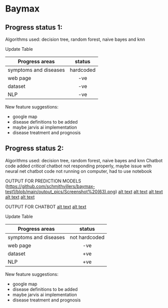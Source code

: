 # Baymax
## Progress status 1: 
 Algorithms used: decision tree, random forest, naive bayes and knn 

 Update Table
 
 | Progress areas |  status  |
 |----------|:--------------:|
 | symptoms and diseases|hardcoded| 
 | web page |    -ve |  
 | dataset | -ve |
 | NLP | -ve |

New feature suggestions:
- google map 
- disease definitions to be added
- maybe jarvis ai implementation
- disease treatment and prognosis


## Progress status 2: 
 Algorithms used: decision tree, random forest, naive bayes and knn 
 Chatbot code added
 *critical* chatbot not responding properly, maybe issue with neural net
 chatbot code not running on computer, had to use notebook

 OUTPUT FOR PREDICTION MODELS
 (https://github.com/schmithvillers/baymax-test1/blob/main/output_pics/Screenshot%20(63).png)
 [alt text](https://github.com/schmithvillers/baymax-test1/blob/main/output_pics/Screenshot%20(64).png)
 [alt text](https://github.com/schmithvillers/baymax-test1/blob/main/output_pics/Screenshot%20(65).png)
 [alt text](https://github.com/schmithvillers/baymax-test1/blob/main/output_pics/Screenshot%20(66).png)
 [alt text](https://github.com/schmithvillers/baymax-test1/blob/main/output_pics/Screenshot%20(67).png)
 [alt text](https://github.com/schmithvillers/baymax-test1/blob/main/output_pics/Screenshot%20(68).png)
 
 
 OUTPUT FOR CHATBOT 
 [alt text](https://github.com/schmithvillers/baymax-test1/blob/main/output_pics/Screenshot%20(61).png)
 [alt text](https://github.com/schmithvillers/baymax-test1/blob/main/output_pics/Screenshot%20(62).png)
 
 
 Update Table
 
 | Progress areas |  status  |
 |----------|:--------------:|
 | symptoms and diseases|not hardcoded| 
 | web page |    -ve |  
 | dataset | +ve |
 | NLP | +ve |

New feature suggestions:
- google map 
- disease definitions to be added
- maybe jarvis ai implementation
- disease treatment and prognosis
